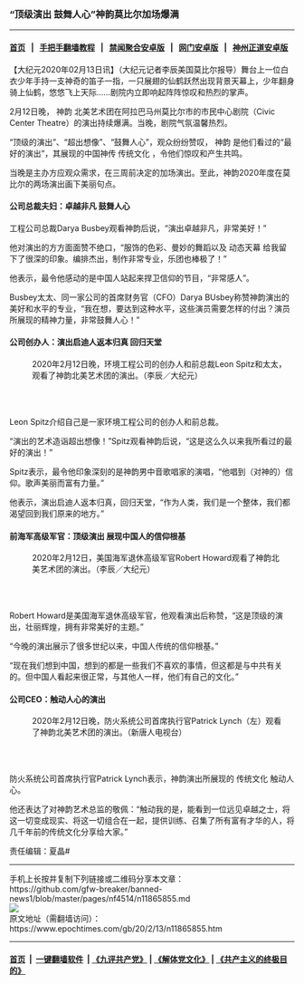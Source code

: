 ### “顶级演出 鼓舞人心”神韵莫比尔加场爆满
------------------------

#### [首页](https://github.com/gfw-breaker/banned-news1/blob/master/README.md) &nbsp;&nbsp;|&nbsp;&nbsp; [手把手翻墙教程](https://github.com/gfw-breaker/guides/wiki) &nbsp;&nbsp;|&nbsp;&nbsp; [禁闻聚合安卓版](https://github.com/gfw-breaker/bn-android) &nbsp;&nbsp;|&nbsp;&nbsp; [网门安卓版](https://github.com/oGate2/oGate) &nbsp;&nbsp;|&nbsp;&nbsp; [神州正道安卓版](https://github.com/SzzdOgate/update) 



<div><p>
 【大纪元2020年02月13日讯】（大纪元记者李辰美国莫比尔报导）舞台上一位白衣少年手持一支神奇的笛子一指，一只展翅的仙鹤跃然出现背景天幕上，少年翻身骑上仙鹤，悠悠飞上天际……剧院内立即响起阵阵惊叹和热烈的掌声。
</p>
<p>
 2月12日晚，
 <ok href="https://www.epochtimes.com/gb/tag/%E7%A5%9E%E9%9F%B5.html">
  神韵
 </ok>
 北美艺术团在阿拉巴马州莫比尔市的市民中心剧院（Civic Center Theatre）的演出持续爆满。当晚，剧院气氛温馨热烈。
</p>
<p>
 “顶级的演出”、“超出想像”、“鼓舞人心”，观众纷纷赞叹，
 <ok href="https://www.epochtimes.com/gb/tag/%E7%A5%9E%E9%9F%B5.html">
  神韵
 </ok>
 是他们看过的“最好的演出”，其展现的中国神传
 <ok href="https://www.epochtimes.com/gb/tag/%E4%BC%A0%E7%BB%9F%E6%96%87%E5%8C%96.html">
  传统文化
 </ok>
 ，令他们惊叹和产生共鸣。
</p>
<p>
 当晚是主办方应观众需求，在三周前决定的加场演出。至此，神韵2020年度在莫比尔的两场演出画下美丽句点。
</p>
<h4>
 公司总裁夫妇：卓越非凡 鼓舞人心
</h4>
<p>
 工程公司总裁Darya Busbey观看神韵后说，“演出卓越非凡，非常美好！”
</p>
<p>
 他对演出的方方面面赞不绝口，“服饰的色彩、曼妙的舞蹈以及
 <ok href="https://www.epochtimes.com/gb/tag/%E5%8A%A8%E6%80%81%E5%A4%A9%E5%B9%95.html">
  动态天幕
 </ok>
 给我留下了很深的印象。编排杰出，制作非常专业，乐团也棒极了！”
</p>
<p>
 他表示，最令他感动的是中国人站起来捍卫信仰的节目，“非常感人”。
</p>
<p>
 Busbey太太、同一家公司的首席财务官（CFO）Darya BUsbey称赞神韵演出的美好和水平的专业，“我在想，要达到这种水平，这些演员需要怎样的付出？演员所展现的精神力量，非常鼓舞人心！”
</p>
<h4>
 公司创办人：演出启迪人返本归真 回归天堂
</h4>
<figure class="wp-caption aligncenter" id="attachment_11865900" style="width: 450px">
 <ok href="http://i.epochtimes.com/assets/uploads/2020/02/2002130010102124.jpg">
  <img alt="" class="wp-image-11865900 size-medium" src="http://i.epochtimes.com/assets/uploads/2020/02/2002130010102124-450x300.jpg"/>
 </ok>
 <br/><figcaption class="wp-caption-text">
  2020年2月12日晚，环境工程公司的创办人和前总裁Leon Spitz和太太，观看了神韵北美艺术团的演出。（李辰／大纪元）
 </figcaption><br/>
</figure><br/>
<p>
 Leon Spitz介绍自己是一家环境工程公司的创办人和前总裁。
</p>
<p>
 “演出的艺术造诣超出想像！”Spitz观看神韵后说，“这是这么久以来我所看过的最好的演出！”
</p>
<p>
 Spitz表示，最令他印象深刻的是神韵男中音歌唱家的演唱，“他唱到（对神的）信仰。歌声美丽而富有力量。”
</p>
<p>
 他表示，演出启迪人返本归真，回归天堂，“作为人类，我们是一个整体，我们都渴望回到我们原来的地方。”
</p>
<h4>
 前海军高级军官：顶级演出 展现中国人的信仰根基
</h4>
<figure class="wp-caption aligncenter" id="attachment_11865903" style="width: 450px">
 <ok href="http://i.epochtimes.com/assets/uploads/2020/02/2002130010222124.jpg">
  <img alt="" class="wp-image-11865903 size-medium" src="http://i.epochtimes.com/assets/uploads/2020/02/2002130010222124-450x300.jpg"/>
 </ok>
 <br/><figcaption class="wp-caption-text">
  2020年2月12日，美国海军退休高级军官Robert Howard观看了神韵北美艺术团的演出。（李辰／大纪元）
 </figcaption><br/>
</figure><br/>
<p>
 Robert Howard是美国海军退休高级军官，他观看演出后称赞，“这是顶级的演出，壮丽辉煌，拥有非常美好的主题。”
</p>
<p>
 “今晚的演出展示了很多世纪以来，中国人传统的信仰根基。”
</p>
<p>
 “现在我们想到中国，想到的都是一些我们不喜欢的事情，但这都是与中共有关的。但中国人看起来很正常，与其他人一样，他们有自己的文化。”
</p>
<h4>
 公司CEO：触动人心的演出
</h4>
<figure class="wp-caption aligncenter" id="attachment_11865905" style="width: 450px">
 <ok href="http://i.epochtimes.com/assets/uploads/2020/02/2002130010482124.jpg">
  <img alt="" class="wp-image-11865905 size-medium" src="http://i.epochtimes.com/assets/uploads/2020/02/2002130010482124-450x300.jpg"/>
 </ok>
 <br/><figcaption class="wp-caption-text">
  2020年2月12日晚，防火系统公司首席执行官Patrick Lynch（左）观看了神韵北美艺术团的演出。（新唐人电视台）
 </figcaption><br/>
</figure><br/>
<p>
 防火系统公司首席执行官Patrick Lynch表示，神韵演出所展现的
 <ok href="https://www.epochtimes.com/gb/tag/%E4%BC%A0%E7%BB%9F%E6%96%87%E5%8C%96.html">
  传统文化
 </ok>
 触动人心。
</p>
<p>
 他还表达了对神韵艺术总监的敬佩：“触动我的是，能看到一位远见卓越之士，将这一切变成现实、将这一切组合在一起，提供训练、召集了所有富有才华的人，将几千年前的传统文化分享给大家。”
</p>
<p>
 责任编辑：夏晶#
</p>
</div>
<hr/>
手机上长按并复制下列链接或二维码分享本文章：<br/>
https://github.com/gfw-breaker/banned-news1/blob/master/pages/nf4514/n11865855.md <br/>
<a href='https://github.com/gfw-breaker/banned-news1/blob/master/pages/nf4514/n11865855.md'><img src='https://github.com/gfw-breaker/banned-news1/blob/master/pages/nf4514/n11865855.md.png'/></a> <br/>
原文地址（需翻墙访问）：https://www.epochtimes.com/gb/20/2/13/n11865855.htm


------------------------
#### [首页](https://github.com/gfw-breaker/banned-news1/blob/master/README.md) &nbsp;|&nbsp; [一键翻墙软件](https://github.com/gfw-breaker/nogfw/blob/master/README.md) &nbsp;| [《九评共产党》](https://github.com/gfw-breaker/9ping.md/blob/master/README.md#九评之一评共产党是什么) | [《解体党文化》](https://github.com/gfw-breaker/jtdwh.md/blob/master/README.md) | [《共产主义的终极目的》](https://github.com/gfw-breaker/gczydzjmd.md/blob/master/README.md)


<img src='http://gfw-breaker.win/banned-news/pages/nf4514/n11865855.md' width='0px' height='0px'/>
